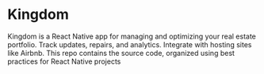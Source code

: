 # Kingdom
Kingdom is a React Native app for managing and optimizing your real estate portfolio. Track updates, repairs, and analytics. Integrate with hosting sites like Airbnb. This repo contains the source code, organized using best practices for React Native projects
